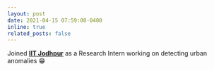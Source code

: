 ```yaml
---
layout: post
date: 2021-04-15 07:59:00-0400
inline: true
related_posts: false
---
```


Joined **[IIT Jodhpur](https://cse.iitj.ac.in/)** as a Research Intern working on detecting urban anomalies :grin: